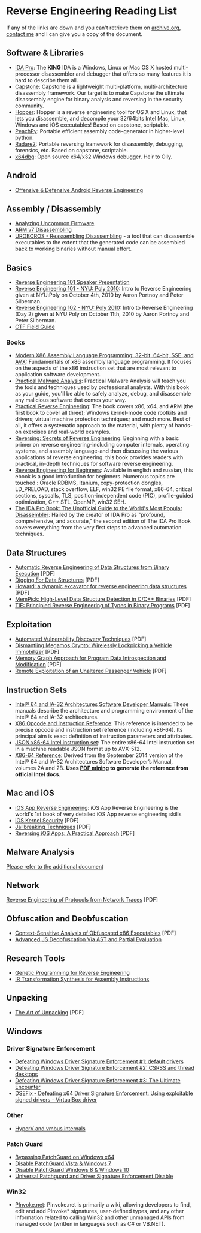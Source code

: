 # Reverse Engineering Reading List
If any of the links are down and you can't retrieve them on [archive.org](http://archive.org), [contact me](http://one.thawt.io/contact/) and I can give you a copy of the document.

## Software & Libraries
* [IDA Pro](https://www.hex-rays.com/products/ida/): The **KING** IDA is a Windows, Linux or Mac OS X hosted multi-processor disassembler and debugger that offers so many features it is hard to describe them all.
* [Capstone](http://www.capstone-engine.org/): Capstone is a lightweight multi-platform, multi-architecture disassembly framework. Our target is to make Capstone the ultimate disassembly engine for binary analysis and reversing in the security community.
* [Hopper](https://www.hopperapp.com/): Hopper is a reverse engineering tool for OS X and Linux, that lets you disassemble, and decompile your 32/64bits Intel Mac, Linux, Windows and iOS executables! Based on capstone, scriptable.
* [PeachPy](https://github.com/Maratyszcza/PeachPy): Portable efficient assembly code-generator in higher-level python.
* [Radare2](http://www.radare.org/): Portable reversing framework for disassembly, debugging, forensics, etc. Based on capstone, scriptable.
* [x64dbg](http://x64dbg.com/): Open source x64/x32 Windows debugger. Heir to Olly.

## Android
* [Offensive & Defensive Android Reverse Engineering](https://github.com/rednaga/training/tree/master/DEFCON23)

## Assembly / Disassembly
* [Analyzing Uncommon Firmware](http://blog.ptsecurity.com/2015/07/best-reverser-write-up-analyzing.html)
* [ARM v7 Disassembling](https://drive.google.com/file/d/0B0l-Qo3D3sAoMEhkcFBFVzRiNEk/view)
* [UROBOROS - Reassembling Disassembling](https://www.usenix.org/conference/usenixsecurity15/technical-sessions/presentation/wang-shuai) -  a tool that can disassemble executables to the extent that the generated code can be assembled back to working binaries without manual effort.

## Basics
* [Reverse Engineering 101 Speaker Presentation](https://vimeo.com/6764570)
* [Reverse Engineering 101 - NYU: Poly 2010](https://prezi.com/a5tm-lf0879-/reverse-engineering-101-nyupoly-2010/): Intro to Reverse Engineering given at NYU:Poly on October 4th, 2010 by Aaron Portnoy and Peter Silberman. 
* [Reverse Engineering 102 - NYU: Poly 2010](https://prezi.com/e5a2tumdqocj/reverse-engineering-102-nyupoly-2010/): Intro to Reverse Engineering (Day 2) given at NYU:Poly on October 11th, 2010 by Aaron Portnoy and Peter Silberman.
* [CTF Field Guide](https://trailofbits.github.io/ctf/)

### Books
* [Modern X86 Assembly Language Programming: 32-bit, 64-bit, SSE, and AVX](https://www.amazon.com/Modern-X86-Assembly-Language-Programming/dp/1484200659): Fundamentals of x86 assembly language programming. It focuses on the aspects of the x86 instruction set that are most relevant to application software development.
* [Practical Malware Analysis](https://www.amazon.com/Practical-Malware-Analysis-Hands-Dissecting/dp/1593272901): Practical Malware Analysis will teach you the tools and techniques used by professional analysts. With this book as your guide, you'll be able to safely analyze, debug, and disassemble any malicious software that comes your way.
* [Practical Reverse Engineering](https://www.amazon.com/Practical-Reverse-Engineering-Reversing-Obfuscation/dp/1118787315): The book covers x86, x64, and ARM (the first book to cover all three); Windows kernel-mode code rootkits and drivers; virtual machine protection techniques; and much more. Best of all, it offers a systematic approach to the material, with plenty of hands-on exercises and real-world examples.
* [Reversing: Secrets of Reverse Engineering](https://www.amazon.com/Reversing-Secrets-Engineering-Eldad-Eilam/dp/0764574817): Beginning with a basic primer on reverse engineering-including computer internals, operating systems, and assembly language-and then discussing the various applications of reverse engineering, this book provides readers with practical, in-depth techniques for software reverse engineering.
* [Reverse Engineering for Beginners](https://beginners.re/): Available in english and russian, this ebook is a good introduction for beginners. Numerous topics are touched : Oracle RDBMS, Itanium, copy-protection dongles, LD_PRELOAD, stack overflow, ELF, win32 PE file format, x86-64, critical sections, syscalls, TLS, position-independent code (PIC), profile-guided optimization, C++ STL, OpenMP, win32 SEH.
* [The IDA Pro Book: The Unofficial Guide to the World's Most Popular Disassembler](https://www.amazon.com/IDA-Pro-Book-Unofficial-Disassembler/dp/1593272898): Hailed by the creator of IDA Pro as "profound, comprehensive, and accurate," the second edition of The IDA Pro Book covers everything from the very first steps to advanced automation techniques.

## Data Structures
* [Automatic Reverse Engineering of Data Structures from Binary Execution](https://www.isoc.org/isoc/conferences/ndss/10/pdf/23.pdf) [PDF]
* [Digging For Data Structures](http://ben.ransford.org/srg/papers/cozzie--digging.pdf) [PDF]
* [Howard: a dynamic excavator for reverse engineering data structures](http://www.isoc.org/isoc/conferences/ndss/11/pdf/5_1.pdf) [PDF]
* [MemPick: High-Level Data Structure Detection in C/C++ Binaries](http://www.cs.vu.nl/~herbertb/papers/mempick_wcre13.pdf) [PDF]
* [TIE: Principled Reverse Engineering of Types in Binary Programs](https://reverse.put.as/wp-content/uploads/2011/06/D1T2-Mark-Dowd-Tarjei-Mandt-iOS6-Security.pdf) [PDF]

## Exploitation
* [Automated Vulnerability Discovery Techniques](http://www.crisalis-project.eu/sites/crisalis-project.eu/files/crisalis_deliverable-D5.3.pdf) [PDF]
* [Dismantling Megamos Crypto: Wirelessly Lockpicking a Vehicle Immobilizer](https://www.usenix.org/sites/default/files/sec15_supplement.pdf) [PDF]
* [Memory Graph Approach for Program Data Introspection and Modification](http://software.imdea.org/~juanca/papers/sigpath_esorics14.pdf) [PDF]
* [Remote Exploitation of an Unaltered Passenger Vehicle](http://illmatics.com/Remote%20Car%20Hacking.pdf) [PDF]


## Instruction Sets
* [Intel® 64 and IA-32 Architectures Software Developer Manuals](http://www.intel.com/content/www/us/en/processors/architectures-software-developer-manuals.html): These manuals describe the architecture and programming environment of the Intel® 64 and IA-32 architectures.
* [X86 Opcode and Instruction Reference](http://ref.x86asm.net/): This reference is intended to be precise opcode and instruction set reference (including x86-64). Its principal aim is exact definition of instruction parameters and attributes.
* [JSON x86-64 Intel instruction set](https://github.com/astocko/json-x86-64): The entire x86-64 Intel instruction set in a machine readable JSON format up to AVX-512.
* [X86-64 Reference](http://www.felixcloutier.com/x86/): Derived from the September 2014 version of the Intel® 64 and IA-32 Architectures Software Developer’s Manual, volumes 2A and 2B. **Uses [PDF mining](https://github.com/zneak/x86doc) to generate the reference from official Intel docs.**

## Mac and iOS
* [iOS App Reverse Engineering](https://github.com/iosre/iOSAppReverseEngineering): iOS App Reverse Engineering is the world's 1st book of very detailed iOS App reverse engineering skills
* [iOS Kernel Security](https://reverse.put.as/wp-content/uploads/2011/06/D1T2-Mark-Dowd-Tarjei-Mandt-iOS6-Security.pdf) [PDF]
* [Jailbreaking Techniques](https://reverse.put.as/wp-content/uploads/2011/06/pod2g-jailbreak-techniques-wwjc-2012.pdf) [PDF]
* [Reversing iOS Apps: A Practical Approach](https://s3.amazonaws.com/s3.synack.com/T2_reversingIOSApps.pdf) [PDF]

## Malware Analysis
[Please refer to the additional document](malwareanalysis.md)

## Network
[Reverse Engineering of Protocols from Network Traces](http://www.di.fc.ul.pt/~nuno/PAPERS/WCRE11.pdf) [PDF]

## Obfuscation and Deobfuscation
* [Context-Sensitive Analysis of Obfuscated x86 Executables](http://www.cacs.louisiana.edu/~arun/papers/2010-pepm-lakhotia.pdf) [PDF]
* [Advanced JS Deobfuscation Via AST and Partial Evaluation](http://blog.mindedsecurity.com/2015/10/advanced-js-deobfuscation-via-ast-and.html)

## Research Tools
* [Genetic Programming for Reverse Engineering](https://www.cs.virginia.edu/~weimer/p/weimer-wcre2013-re-preprint.pdf)
* [IR Transformation Synthesis for Assembly Instructions](https://speakerdeck.com/snf/ir-transformation-synthesis-for-assembly-instructions)

## Unpacking
* [The Art of Unpacking](https://www.blackhat.com/presentations/bh-usa-07/Yason/Whitepaper/bh-usa-07-yason-WP.pdf) [PDF]

## Windows
### Driver Signature Enforcement
* [Defeating Windows Driver Signature Enforcement #1: default drivers](http://j00ru.vexillium.org/?p=1169)
* [Defeating Windows Driver Signature Enforcement #2: CSRSS and thread desktops](http://j00ru.vexillium.org/?p=1393)
* [Defeating Windows Driver Signature Enforcement #3: The Ultimate Encounter](http://j00ru.vexillium.org/?p=1455)
* [DSEFix - Defeating x64 Driver Signature Enforcement: Using exploitable signed drivers - VirtualBox driver](http://www.kernelmode.info/forum/viewtopic.php?t=3322&f=11)


### Other
* [HyperV and vmbus internals](https://speakerdeck.com/snf/ir-transformation-synthesis-for-assembly-instructions)

### Patch Guard
* [Bypassing PatchGuard on Windows x64](http://www.uninformed.org/?v=3&a=3&t=txt)
* [Disable PatchGuard Vista & Windows 7](http://fyyre.ivory-tower.de/projects/bootloader.txt)
* [Disable PatchGuard Windows 8 & Windows 10](http://fyyre.ivory-tower.de/projects/bootloader_v2.txt)
* [Universal Patchguard and Driver Signature Enforcement Disable](https://github.com/hfiref0x/UPGDSED)

### Win32
* [PInvoke.net](http://www.pinvoke.net/): PInvoke.net is primarily a wiki, allowing developers to find, edit and add PInvoke* signatures, user-defined types, and any other information related to calling Win32 and other unmanaged APIs from managed code (written in languages such as C# or VB.NET).
